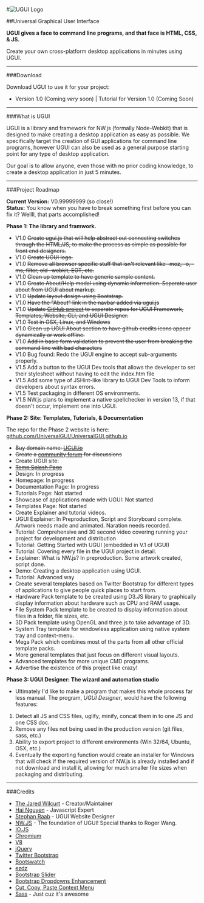#![UGUI Logo](http://i.imgur.com/2jHRUvA.png "Universal Graphical User Interface")

##Universal Graphical User Interface

**UGUI gives a face to command line programs, and that face is HTML, CSS, & JS.**

Create your own cross-platform desktop applications in minutes using UGUI.

* * *

###Download

Download UGUI to use it for your project:

* Version 1.0 (Coming *very* soon) | Tutorial for Version 1.0 (Coming Soon)

* * *

###What is UGUI

UGUI is a library and framework for NW.js (formally Node-Webkit) that is designed to make creating a desktop application as easy as possible. We specifically target the creation of GUI applications for command line programs, however UGUI can also be used as a general purpose starting point for any type of desktop application.

Our goal is to allow anyone, even those with no prior coding knowledge, to create a desktop application in just 5 minutes.

* * *

###Project Roadmap

**Current Version:** V0.99999999 (so close!)  
**Status:** You know when you have to break something first before you can fix it? Wellll, that parts accomplished!

**Phase 1: The library and framwork.**

* V1.0 ~~Create ugui.js that will help abstract out connecting switches through the HTML/JS, to make the process as simple as possible for front end designers.~~
* V1.0 ~~Create UGUI logo.~~
* V1.0 ~~Remove all browser specific stuff that isn't relevant like -moz, -o, -ms, filter, old -webkit, EOT, etc.~~
* V1.0 ~~Clean up template to have generic sample content.~~
* V1.0 ~~Create About/Help modal using dynamic information. Separate user about from UGUI about markup.~~
* V1.0 ~~Update layout design using Bootstrap.~~
* V1.0 ~~Have the "About" link in the navbar added via ugui.js~~
* V1.0 ~~Update [GitHub project](http://github.com/UniversalGUI) to separate repos for UGUI Framework, Templates, Website, CLI, and UGUI Designer.~~
* V1.0 ~~Test in OSX, Linux, and Windows~~
* V1.0 ~~Clean up UGUI About section to have github credits icons appear dynamically or work offline.~~
* V1.0 ~~Add in basic form validation to prevent the user from breaking the command line with bad characters~~
* V1.0 Bug found: Redo the UGUI engine to accept sub-arguments properly.
* V1.5 Add a button to the UGUI Dev tools that allows the developer to set their stylesheet without having to edit the index.htm file
* V1.5 Add some type of JSHint-like library to UGUI Dev Tools to inform developers about syntax errors.
* V1.5 Test packaging in different OS environments.
* V1.5 NW.js plans to implement a native spellchecker in version 13, if that doesn't occur, implement one into UGUI.

**Phase 2: Site: Templates, Tutorials, & Documentation**

The repo for the Phase 2 website is here: [github.com/UniversalGUI/UniversalGUI.github.io](https://github.com/UniversalGUI/UniversalGUI.github.io/tree/dev)

* ~~Buy domain name: [UGUI.io](http://ugui.io)~~
* ~~Create a [community forum](http://ugui.reddit.com) for discussions~~
* Create UGUI site:
 * ~~[Temp Splash Page](http://ugui.io)~~
 * Design: In progress
 * Homepage: In progress
 * Documentation Page: In progress
 * Tutorials Page: Not started
 * Showcase of applications made with UGUI: Not started
 * Templates Page: Not started
* Create Explainer and tutorial videos.
 * UGUI Explainer: In Preproduction, Script and Storyboard complete. Artwork needs made and animated. Naration needs recorded.
 * Tutorial: Comprehensive and 30 second video covering running your project for development and distribution
 * Tutorial: Getting Started with UGUI (embedded in V.1 of UGUI)
 * Tutorial: Covering every file in the UGUI project in detail.
 * Explainer: What is NW.js? In preproduction. Some artwork created, script done.
 * Demo: Creating a desktop application using UGUI.
 * Tutorial: Advanced way
* Create several templates based on Twitter Bootstrap for different types of applications to give people quick places to start from.
 * Hardware Pack template to be created using D3.JS library to graphically display information about hardware such as CPU and RAM usage.
 * File System Pack template to be created to display information about files in a folder, file sizes, etc.
 * 3D Pack template using OpenGL and three.js to take advantage of 3D.
 * System Tray template for windowless application using native system tray and context-menu.
 * Mega Pack which combines most of the parts from all other official template packs.
 * More general templates that just focus on different visual layouts.
 * Advanced templates for more unique CMD programs.
* Advertise the existence of this project like crazy!

**Phase 3: UGUI Designer: The wizard and automation studio**

* Ultimately I'd like to make a program that makes this whole process far less manual. The program, *UGUI Designer*, would have the following features:
 1. Detect all JS and CSS files, uglify, minify, concat them in to one JS and one CSS doc.
 2. Remove any files not being used in the production version (git files, sass, etc.)
 3. Ability to export project to different environments (Win 32/64, Ubuntu, OSX, etc.)
 4. Eventually the exporting function would create an installer for Windows that will check if the required version of NW.js is already installed and if not download and install it, allowing for much smaller file sizes when packaging and distributing.

* * *

###Credits

* [The Jared Wilcurt](http://github.com/TheJaredWilcurt) - Creator/Maintainer
* [Hai Nguyen](http://github.com/nmhai3) - Javascript Expert
* [Stephan Raab](http://github.com/StephanRaab) - UGUI Website Designer
* [NW.JS](http://nwjs.io) - The foundation of UGUI! Special thanks to Roger Wang.
 * [IO.JS](http://iojs.org)
 * [Chromium](http://www.chromium.org)
 * [V8](https://code.google.com/p/v8)
* [jQuery](http://jquery.com)
* [Twitter Bootstrap](http://getbootstrap.com)
* [Bootswatch](http://bootswatch.com)
* [ezdz](https://github.com/jaysalvat/ezdz)
* [Bootstrap Slider](http://seiyria.github.io/bootstrap-slider)
* [Bootstrap Dropdowns Enhancement](http://behigh.github.io/bootstrap_dropdowns_enhancement)
* [Cut, Copy, Paste Context Menu](https://github.com/b1rdex/nw-contextmenu)
* [Sass](http://sass-lang.com) - Just cuz it's awesome
